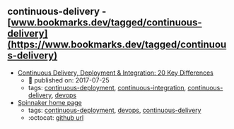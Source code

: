 continuous-delivery - [www.bookmarks.dev/tagged/continuous-delivery](https://www.bookmarks.dev/tagged/continuous-delivery)
---
* [Continuous Delivery, Deployment & Integration: 20 Key Differences](https://stackify.com/continuous-delivery-vs-continuous-deployment-vs-continuous-integration/)
    * :calendar: published on: 2017-07-25
    * tags: [continuous-deployment](../tags/continuous-deployment.md), [continuous-integration](../tags/continuous-integration.md), [continuous-delivery](../tags/continuous-delivery.md), [devops](../tags/devops.md)
* [Spinnaker home page](http://www.spinnaker.io/)
    * tags: [continuous-deployment](../tags/continuous-deployment.md), [devops](../tags/devops.md), [continuous-delivery](../tags/continuous-delivery.md)
    * :octocat: [github url](https://github.com/spinnaker/spinnaker)
